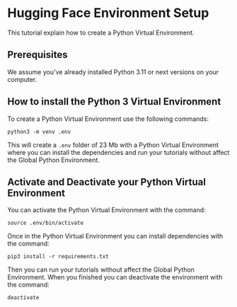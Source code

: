 # Hugging Face Environment Setup

This tutorial explain how to create a Python Virtual Environment.

## Prerequisites

We assume you've already installed Python 3.11 or next versions on your computer.

## How to install the Python 3 Virtual Environment

To create a Python Virtual Environment use the following commands:

```
python3 -m venv .env
```

This will create a `.env` folder of 23 Mb with a Python Virtual Environment where you can install the dependencies and run your 
tutorials without affect the Global Python Environment.

## Activate and Deactivate your Python Virtual Environment

You can activate the Python Virtual Environment with the command:

```
source .env/bin/activate
```

Once in the Python Virtual Environment you can install dependencies with the command:

```
pip3 install -r requirements.txt
```

Then you can run your tutorials without affect the Global Python Environment. When you finished you can deactivate the environment with 
the command:

```
deactivate
```
 
